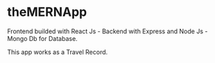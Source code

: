 # theMERNApp
Frontend builded with React Js - Backend with Express and Node Js - Mongo Db for Database.

This app works as a Travel Record.

